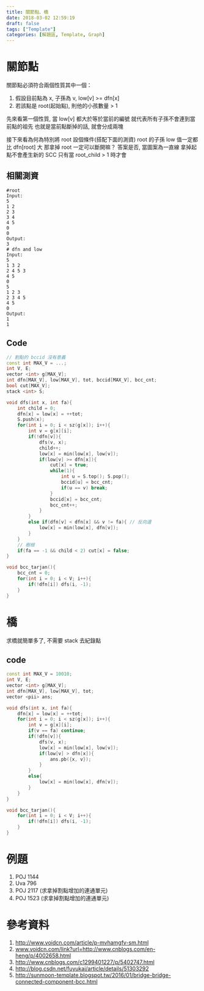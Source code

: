 ```yaml
---
title: 關節點、橋
date: 2018-03-02 12:59:19
draft: false
tags: ["Template"]
categories: [解題區, Template, Graph]
---
```

# 關節點
關節點必須符合兩個性質其中一個：
1. 假設目前點為 x, 子孫為 v, low[v] >= dfn[x]
2. 若該點是 root(起始點), 則他的小孩數量 > 1

先來看第一個性質, 當 low[v] 都大於等於當前的編號
就代表所有子孫不會連到當前點的祖先
也就是當前點斷掉的話, 就會分成兩塊

接下來看為何為特別將 root 設個條件(搭配下面的測資)
root 的子孫 low 值一定都比 dfn[root] 大
那拿掉 root 一定可以斷開嘛？
答案是否, 當圖案為一直線
拿掉起點不會產生新的 SCC
只有當 root_child > 1 時才會

## 相關測資
```
#root
Input:
5
1 2
2 3
3 4
4 5
0
0
Output:
3
# dfn and low
Input:
5
1 3 2
2 4 5 3
4 5
0
5
1 2 3
2 3 4 5
4 5
0
Output:
1
1
```

## Code
```cpp
// 割點的 bccid 沒有意義
const int MAX_V = ...;
int V, E;
vector <int> g[MAX_V];
int dfn[MAX_V], low[MAX_V], tot, bccid[MAX_V], bcc_cnt;
bool cut[MAX_V];
stack <int> S;

void dfs(int x, int fa){
    int child = 0;
    dfn[x] = low[x] = ++tot;
    S.push(x);
    for(int i = 0; i < sz(g[x]); i++){
        int v = g[x][i];
        if(!dfn[v]){
            dfs(v, x);
            child++;
            low[x] = min(low[x], low[v]);
            if(low[v] >= dfn[x]){
                cut[x] = true;
                while(1){
                    int u = S.top(); S.pop();
                    bccid[u] = bcc_cnt;
                    if(u == v) break;
                }
                bccid[x] = bcc_cnt;
                bcc_cnt++;
            }
        }
        else if(dfn[v] < dfn[x] && v != fa){ // 反向邊
            low[x] = min(low[x], dfn[v]);
        }
    }
    // 樹根
    if(fa == -1 && child < 2) cut[x] = false;
}

void bcc_tarjan(){
    bcc_cnt = 0;
    for(int i = 0; i < V; i++){
        if(!dfn[i]) dfs(i, -1);
    }
}
```

# 橋
求橋就簡單多了, 不需要 stack 去紀錄點

## code
```cpp
const int MAX_V = 10010;
int V, E;
vector <int> g[MAX_V];
int dfn[MAX_V], low[MAX_V], tot;
vector <pii> ans;

void dfs(int x, int fa){
    dfn[x] = low[x] = ++tot;
    for(int i = 0; i < sz(g[x]); i++){
        int v = g[x][i];
        if(v == fa) continue;
        if(!dfn[v]){
            dfs(v, x);
            low[x] = min(low[x], low[v]);
            if(low[v] > dfn[x]){
                ans.pb({x, v});
            }
        }
        else{
            low[x] = min(low[x], dfn[v]);
        }
    }
}

void bcc_tarjan(){
    for(int i = 0; i < V; i++){
        if(!dfn[i]) dfs(i, -1);
    }
}
```

# 例題
1. POJ 1144
2. Uva 796
3. POJ 2117 (求拿掉割點增加的連通單元)
4. POJ 1523 (求拿掉割點增加的連通單元)

# 參考資料
1. http://www.voidcn.com/article/p-mvhamgfv-sm.html
2. www.voidcn.com/link?url=http://www.cnblogs.com/en-heng/p/4002658.html
3. http://www.cnblogs.com/c1299401227/p/5402747.html
4. http://blog.csdn.net/fuyukai/article/details/51303292
5. http://sunmoon-template.blogspot.tw/2016/01/bridge-bridge-connected-component-bcc.html

